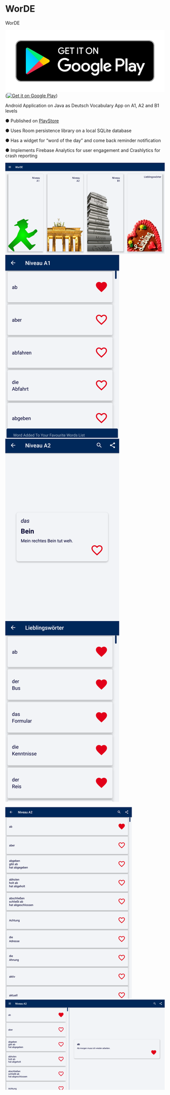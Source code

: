 # WorDE
WorDE

![Badge](google-play-badge.png)(<a href='https://play.google.com/store/apps/details?id=com.WorDE.android.app&pcampaignid=MKT-Other-global-all-co-prtnr-py-PartBadge-Mar2515-1'><img alt='Get it on Google Play' src='https://play.google.com/intl/en_us/badges/images/generic/en_badge_web_generic.png'/></a>)

Android Application on Java as Deutsch Vocabulary App on A1, A2 and B1 levels

● Published on [PlayStore](https://play.google.com/store/apps/details?id=com.WorDE.android.app)

● Uses Room persistence library on a local SQLite database

● Has a widget for “word of the day” and come back reminder notification

● Implements Firebase Analytics for user engagement and Crashlytics for crash reporting

![TabletMain](TabletMains.png)
![Main](PhoneA1Lists.png)
![Detail](PhoneDetails.png)
![Lieblings](PhoneLieblingss.png)

![TabletMain](TabletA2ListPortraits.png)
![TabletDetail](TabletA2Lists.png)


